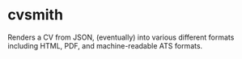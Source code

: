 # cvsmith

Renders a CV from JSON, (eventually) into various different formats including HTML, PDF, and machine-readable ATS formats.